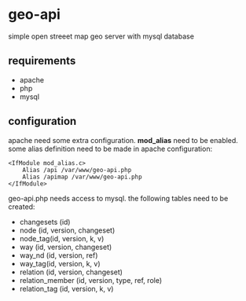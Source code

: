 # geo-api
simple open streeet map geo server with mysql database

## requirements

+ apache
+ php
+ mysql

## configuration

apache need some extra configuration. **mod_alias** need to be enabled.
some alias definition need to be made in apache configuration:

```
<IfModule mod_alias.c>
	Alias /api /var/www/geo-api.php
	Alias /apimap /var/www/geo-api.php
</IfModule>
```

geo-api.php needs access to mysql. the following tables need to be created:

* changesets (id)
* node (id, version, changeset)
* node_tag(id, version, k, v)
* way (id, version, changeset)
* way_nd (id, version, ref)
* way_tag(id, version, k, v)
* relation (id, version, changeset)
* relation_member (id, version, type, ref, role)
* relation_tag (id, version, k, v)
